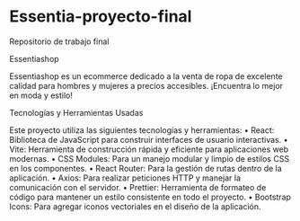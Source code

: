 # Essentia-proyecto-final
Repositorio de trabajo final

Essentiashop

Essentiashop es un ecommerce dedicado a la venta de ropa de excelente calidad para hombres y mujeres a precios accesibles. ¡Encuentra lo mejor en moda y estilo!

Tecnologías y Herramientas Usadas

Este proyecto utiliza las siguientes tecnologías y herramientas:
	•	React: Biblioteca de JavaScript para construir interfaces de usuario interactivas.
	•	Vite: Herramienta de construcción rápida y eficiente para aplicaciones web modernas.
	•	CSS Modules: Para un manejo modular y limpio de estilos CSS en los componentes.
	•	React Router: Para la gestión de rutas dentro de la aplicación.
	•	Axios: Para realizar peticiones HTTP y manejar la comunicación con el servidor.
	•	Prettier: Herramienta de formateo de código para mantener un estilo consistente en todo el proyecto.
	•	Bootstrap Icons: Para agregar iconos vectoriales en el diseño de la aplicación.
